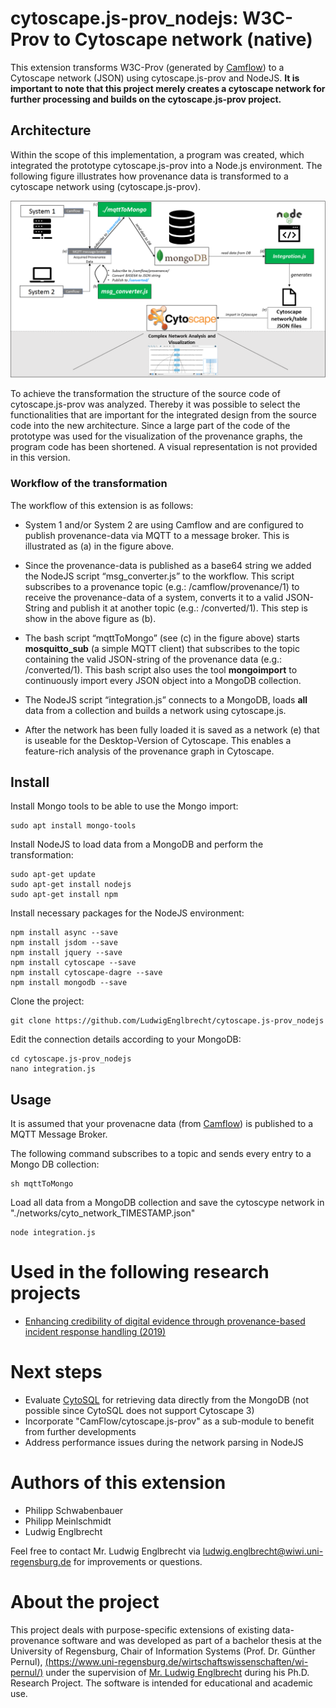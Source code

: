 # cytoscape.js-prov_nodejs: W3C-Prov to Cytoscape network (native)

This extension transforms W3C-Prov (generated by [Camflow](http://camflow.org/)) to a Cytoscape network (JSON) using cytoscape.js-prov and NodeJS. **It is important to note that this project merely creates a cytoscape network for further processing and builds on the cytoscape.js-prov project.**

## Architecture 
Within the scope of this implementation, a program was created, which integrated the prototype cytoscape.js-prov into a Node.js environment. The following figure illustrates how provenance data is transformed to a cytoscape network using (cytoscape.js-prov).

![](architecture_1.png?raw=true) 

To achieve the transformation the structure of the source code of cytoscape.js-prov was analyzed. Thereby it was possible to select the functionalities that are important for the integrated design from the source code into the new architecture. Since a large part of the code of the prototype was used for the visualization of the provenance graphs, the program code has been shortened. A visual representation is not provided in this version.

### Workflow of the transformation

The workflow of this extension is as follows:

- System 1 and/or System 2 are using Camflow and are configured to publish provenance-data via MQTT to a message broker. This is illustrated as (a) in the figure above. 

- Since the provenance-data is published as a base64 string we added the NodeJS script “msg_converter.js” to the workflow. This script subscribes to a provenance topic (e.g.: /camflow/provenance/1) to receive the provenance-data of a system, converts it to a valid JSON-String and publish it at another topic (e.g.: /converted/1). This step is show in the above figure as (b).

- The bash script “mqttToMongo” (see (c) in the figure above) starts **mosquitto_sub** (a simple MQTT client) that subscribes to the topic containing the valid JSON-string of the provenance data (e.g.: /converted/1). This bash script also uses the tool **mongoimport** to continuously import every JSON object into a MongoDB collection.

- The NodeJS script “integration.js” connects to a MongoDB, loads **all** data from a collection and builds a network using cytoscape.js. 

- After the network has been fully loaded it is saved as a network (e) that is useable for the Desktop-Version of Cytoscape. This enables a feature-rich analysis of the provenance graph in Cytoscape.



## Install

Install Mongo tools to be able to use the Mongo import:
```
sudo apt install mongo-tools
```

Install NodeJS to load data from a MongoDB and perform the transformation:
```
sudo apt-get update
sudo apt-get install nodejs
sudo apt-get install npm
```

Install necessary packages for the NodeJS environment:
```
npm install async --save
npm install jsdom --save
npm install jquery --save
npm install cytoscape --save
npm install cytoscape-dagre --save
npm install mongodb --save
```

Clone the project:
```
git clone https://github.com/LudwigEnglbrecht/cytoscape.js-prov_nodejs
```

Edit the connection details according to your MongoDB:
```
cd cytoscape.js-prov_nodejs
nano integration.js
```

## Usage

It is assumed that your provenacne data (from [Camflow](http://camflow.org/)) is published to a MQTT Message Broker.

The following command subscribes to a topic and sends every entry to a Mongo DB collection:
```
sh mqttToMongo
```


Load all data from a MongoDB collection and save the cytoscype network in "./networks/cyto_network_TIMESTAMP.json"
```
node integration.js
```

# Used in the following research projects

- [Enhancing credibility of digital evidence through provenance-based incident response handling (2019)](https://www.researchgate.net/publication/334331057_Enhancing_credibility_of_digital_evidence_through_provenance-based_incident_response_handling?_sg=FHOPZtzk5nYTzxzCyZHNG1RVBXvlwfLiCA7nnPG5taCiGzwn7eUtNPClCaBxlSc1Q3JZuYhsjcTQpBaSLmdfEnEcK665WXGkGAJ04Fjh.rUu_IDPn8mDQVFybh95MZOP38Y4M_NRVaqhfgs8dTPYeiDEdVMqFEAFVyq3_dYIwzaVGIxu4sCzf6GMEW27OaQ)


# Next steps

* Evaluate [CytoSQL](https://apps.cytoscape.org/apps/cytosql) for retrieving data directly from the MongoDB (not possible since CytoSQL does not support Cytoscape 3)
* Incorporate "CamFlow/cytoscape.js-prov" as a sub-module to benefit from further developments
* Address performance issues during the network parsing in NodeJS

# Authors of this extension

- Philipp Schwabenbauer
- Philipp Meinlschmidt
- Ludwig Englbrecht

Feel free to contact Mr. Ludwig Englbrecht via ludwig.englbrecht@wiwi.uni-regensburg.de for improvements or questions.

# About the project

This project deals with purpose-specific extensions of existing data-provenance software and was developed as part of a bachelor thesis at the University of Regensburg, Chair of Information Systems (Prof. Dr. Günther Pernul), [(https://www.uni-regensburg.de/wirtschaftswissenschaften/wi-pernul/)](https://www.uni-regensburg.de/wirtschaftswissenschaften/wi-pernul/) under the supervision of [Mr. Ludwig Englbrecht](https://www.researchgate.net/profile/Ludwig_Englbrecht) during his Ph.D. Research Project. The software is intended for educational and academic use. 

